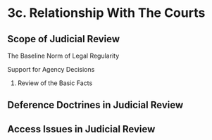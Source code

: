 # 3c. Relationship With The Courts

## Scope of Judicial Review

The Baseline Norm of Legal Regularity

Support for Agency Decisions

1. Review of the Basic Facts



## Deference Doctrines in Judicial Review



## Access Issues in Judicial Review
